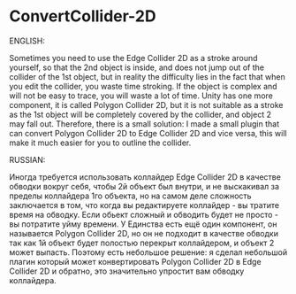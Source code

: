 # ConvertCollider-2D

ENGLISH:

Sometimes you need to use the Edge Collider 2D as a stroke around yourself, so that the 2nd object is inside, and does not jump out of the collider of the 1st object, but in reality the difficulty lies in the fact that when you edit the collider, you waste time stroking. If the object is complex and will not be easy to trace, you will waste a lot of time. Unity has one more component, it is called Polygon Collider 2D, but it is not suitable as a stroke as the 1st object will be completely covered by the collider, and object 2 may fall out. Therefore, there is a small solution: I made a small plugin that can convert Polygon Collider 2D to Edge Collider 2D and vice versa, this will make it much easier for you to outline the collider.

RUSSIAN:

Иногда требуется использовать коллайдер Edge Collider 2D в качестве обводки вокруг себя, чтобы 2й объект был внутри, и не выскакивал за пределы коллайдера 1го объекта, но на самом деле сложность заключается в том, что когда вы редактируете коллайдер - вы тратите время на обводку. Если обьект сложный и обводить будет не просто - вы потратите уйму времени. У Единства есть ещё один компонент, он называется Polygon Collider 2D, но он не подходит в качестве обводки так как 1й объект будет полостью перекрыт коллайдером, и объект 2 может выпасть. Поэтому есть небольшое решение: я сделал небольшой плагин который может конвертировать Polygon Collider 2D в Edge Collider 2D и обратно, это значительно упростит вам обводку коллайдера.
